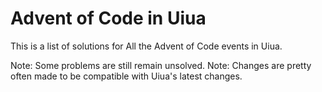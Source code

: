 # Advent of Code in Uiua

This is a list of solutions for All the Advent of Code events in Uiua.

Note: Some problems are still remain unsolved.
Note: Changes are pretty often made to be compatible with Uiua's latest changes.
